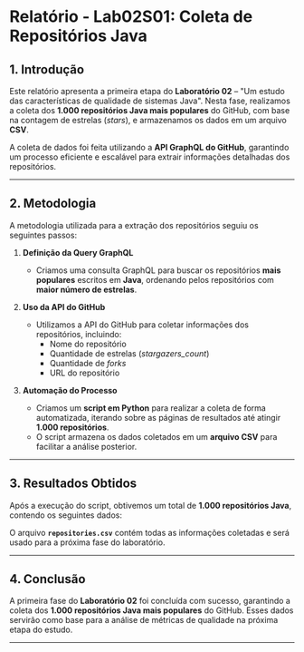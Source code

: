 # Relatório - Lab02S01: Coleta de Repositórios Java

## 1. Introdução

Este relatório apresenta a primeira etapa do **Laboratório 02** – "Um estudo das características de qualidade de sistemas Java". Nesta fase, realizamos a coleta dos **1.000 repositórios Java mais populares** do GitHub, com base na contagem de estrelas (_stars_), e armazenamos os dados em um arquivo **CSV**.

A coleta de dados foi feita utilizando a **API GraphQL do GitHub**, garantindo um processo eficiente e escalável para extrair informações detalhadas dos repositórios.

---

## 2. Metodologia

A metodologia utilizada para a extração dos repositórios seguiu os seguintes passos:

1. **Definição da Query GraphQL**
   - Criamos uma consulta GraphQL para buscar os repositórios **mais populares** escritos em **Java**, ordenando pelos repositórios com **maior número de estrelas**.
2. **Uso da API do GitHub**

   - Utilizamos a API do GitHub para coletar informações dos repositórios, incluindo:
     - Nome do repositório
     - Quantidade de estrelas (_stargazers_count_)
     - Quantidade de _forks_
     - URL do repositório

3. **Automação do Processo**
   - Criamos um **script em Python** para realizar a coleta de forma automatizada, iterando sobre as páginas de resultados até atingir **1.000 repositórios**.
   - O script armazena os dados coletados em um **arquivo CSV** para facilitar a análise posterior.

---

## 3. Resultados Obtidos

Após a execução do script, obtivemos um total de **1.000 repositórios Java**, contendo os seguintes dados:

O arquivo **`repositories.csv`** contém todas as informações coletadas e será usado para a próxima fase do laboratório.

---

## 4. Conclusão

A primeira fase do **Laboratório 02** foi concluída com sucesso, garantindo a coleta dos **1.000 repositórios Java mais populares** do GitHub. Esses dados servirão como base para a análise de métricas de qualidade na próxima etapa do estudo.

---
